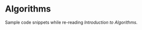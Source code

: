Algorithms
====================

Sample code snippets while re-reading *Introduction to Algorithms*.
